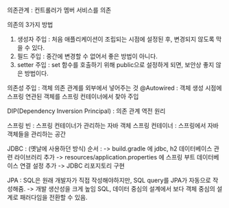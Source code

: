 의존관계 : 컨트롤러가 멤버 서비스를 의존

의존의 3가지 방법
1. 생성자 주입 : 처음 애플리케이션이 조립되는 시점에 설정된 후, 변경되지 않도록 막을 수 있다.
2. 필드 주입 : 중간에 변경할 수 없어서 좋은 방법이 아니다.
3. setter 주입 : set 함수를 호출하기 위해 public으로 설정하게 되면, 보안상 좋지 않은 방법이다.

의존성 주입 : 객체 의존 관계를 외부에서 넣어주는 것
@Autowired : 객체 생성 시점에 스프링 연관된 객체를 스프링 컨테이너에서 찾아 주입

DIP(Dependency Inversion Principal) : 의존 관계 역전 원리

스프링 빈 : 스프링 컨테이너가 관리하는 자바 객체
스프링 컨테이너 : 스프링에서 자바 객체들을 관리하는 공간

JDBC : (옛날에 사용하던 방식)
순서 : 
-> build.gradle 에 jdbc, h2 데이터베이스 관련 라이브러리 추가
-> resources/application.properties 에 스프링 부트 데이터베이스 연결 설정 추가
-> JDBC 리포지토리 구현

JPA : SQL은 원래 개발자가 직접 작성해야하지만, SQL query를 JPA가 자동으로 작성해줌.
-> 개발 생산성을 크게 높임
SQL, 데이터 중심의 설계에서 보다 객체 중심의 설계로 패러다임을 전환할 수 있음.
